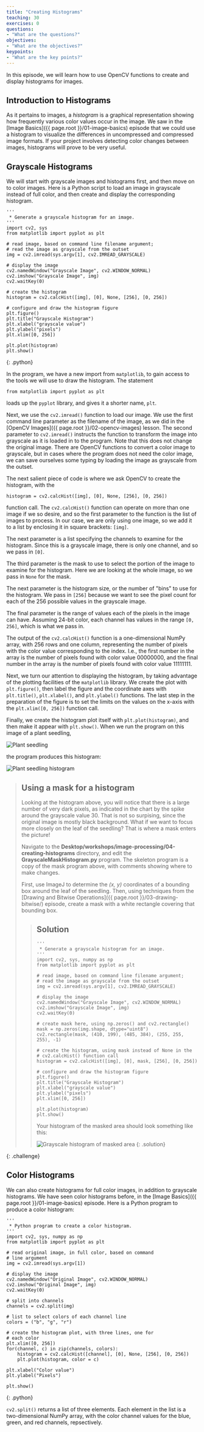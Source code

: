 ```yaml
---
title: "Creating Histograms"
teaching: 30
exercises: 0
questions:
- "What are the questions?"
objectives:
- "What are the objectives?"
keypoints:
- "What are the key points?"
---
```


In this episode, we will learn how to use OpenCV functions to create and 
display histograms for images.

## Introduction to Histograms

As it pertains to images, a *histogram* is a graphical representation showing
how frequently various color values occur in the image. We saw in the 
[Image Basics]({{ page.root }}/01-image-basics) episode that we could use a
histogram to visualize the differences in uncompressed and compressed image 
formats. If your project involves detecting color changes between images, 
histograms will prove to be very useful.

## Grayscale Histograms

We will start with grayscale images and histograms first, and then move on to 
color images. Here is a Python script to load an image in grayscale instead 
of full color, and then create and display the corresponding histogram. 

~~~
'''
 * Generate a grayscale histogram for an image. 
'''
import cv2, sys
from matplotlib import pyplot as plt

# read image, based on command line filename argument;
# read the image as grayscale from the outset
img = cv2.imread(sys.argv[1], cv2.IMREAD_GRAYSCALE)

# display the image
cv2.namedWindow("Grayscale Image", cv2.WINDOW_NORMAL)
cv2.imshow("Grayscale Image", img)
cv2.waitKey(0)

# create the histogram
histogram = cv2.calcHist([img], [0], None, [256], [0, 256])

# configure and draw the histogram figure
plt.figure()
plt.title("Grayscale Histogram")
plt.xlabel("grayscale value")
plt.ylabel("pixels")
plt.xlim([0, 256])

plt.plot(histogram)
plt.show()
~~~
{: .python}

In the program, we have a new import from `matplotlib`, to gain access to the
tools we will use to draw the histogram. The statement

`from matplotlib import pyplot as plt`

loads up the `pyplot` library, and gives it a shorter name, `plt`. 

Next, we use the `cv2.imread()` function to load our image. We use the first 
command line parameter as the filename of the image, as we did in the 
[OpenCV Images]({{ page.root }}/02-opencv-images) lesson. The second parameter
to `cv2.imread()` instructs the function to transform the image into 
grayscale as it is loaded in to the program. Note that this does not change
the original image. There are OpenCV functions to convert a color image to 
grayscale, but in cases where the program does not need the color image, we can
save ourselves some typing by loading the image as grayscale from the outset.

The next salient piece of code is where we ask OpenCV to create the histogram,
with the 

`histogram = cv2.calcHist([img], [0], None, [256], [0, 256])`

function call. The `cv2.calcHist()` function can operate on more than one image
if we so desire, and so the first parameter to the function is the list of 
images to process. In our case, we are only using one image, so we add it to
a list by enclosing it in square brackets: `[img]`.

The next parameter is a list specifying the channels to examine for the 
histogram. Since this is a grayscale image, there is only one channel, and so
we pass in `[0]`. 

The third parameter is the mask to use to select the portion of the image to
examine for the histogram. Here we are looking at the whole image, so we pass
in `None` for the mask.

The next parameter is the histogram size, or the number of "bins" to use for
the histogram. We pass in `[256]` because we want to see the pixel count for
each of the 256 possible values in the grayscale image.

The final parameter is the range of values each of the pixels in the image can
have. Assuming 24-bit color, each channel has values in the range `[0, 256]`,
which is what we pass in. 

The output of the `cv2.calcHist()` function is a one-dimensional NumPy array,
with 256 rows and one column, representing the number of pixels with the color
value corresponding to the index. I.e., the first number in the array is the
number of pixels found with color value 00000000, and the final number in the
array is the number of pixels found with color value 11111111. 

Next, we turn our attention to displaying the histogram, by taking advantage
of the plotting facilities of the `matplotlib` library. We create the plot with
`plt.figure()`, then label the figure and the coordinate axes with 
`plt.title()`, `plt.xlabel()`, and `plt.ylabel()` functions. The last step in
the preparation of the figure is to set the limits on the values on the 
x-axis with the `plt.xlim([0, 256])` function call. 

Finally, we create the histogram plot itself with `plt.plot(histogram)`, and 
then make it appear with `plt.show()`. When we run the program on this image
of a plant seedling,

![Plant seedling](../fig/04-plant-seedling.jpg)

the program produces this histogram:

![Plant seedling histogram](../fig/04-plant-seedling-gs-histogram.png)

> ## Using a mask for a histogram
> 
> Looking at the histogram above, you will notice that there is a large number
> of very dark pixels, as indicated in the chart by the spike around the 
> grayscale value 30. That is not so surpising, since the original image is 
> mostly black background. What if we want to focus more closely on the leaf of
> the seedling? That is where a mask enters the picture!
> 
> Navigate to the **Desktop/workshops/image-processing/04-creating-histograms**
> directory, and edit the **GrayscaleMaskHistogram.py** program. The skeleton
> program is a copy of the mask program above, with comments showing where to
> make changes. 
> 
> First, use ImageJ to determine the *(x, y)* coordinates of a bounding box 
> around the leaf of the seedling. Then, using techniques from the
> [Drawing and Bitwise Operations]({{ page.root }}/03-drawing-bitwise/)
> episode, create a mask with a white rectangle covering that bounding box. 
> 
> > ## Solution
> > ~~~
> > '''
> >  * Generate a grayscale histogram for an image. 
> > '''
> > import cv2, sys, numpy as np
> > from matplotlib import pyplot as plt
> > 
> > # read image, based on command line filename argument;
> > # read the image as grayscale from the outset
> > img = cv2.imread(sys.argv[1], cv2.IMREAD_GRAYSCALE)
> > 
> > # display the image
> > cv2.namedWindow("Grayscale Image", cv2.WINDOW_NORMAL)
> > cv2.imshow("Grayscale Image", img)
> > cv2.waitKey(0)
> > 
> > # create mask here, using np.zeros() and cv2.rectangle()
> > mask = np.zeros(img.shape, dtype="uint8")
> > cv2.rectangle(mask, (410, 199), (485, 384), (255, 255, 255), -1)
> > 
> > # create the histogram, using mask instead of None in the
> > # cv2.calcHist() function call
> > histogram = cv2.calcHist([img], [0], mask, [256], [0, 256])
> > 
> > # configure and draw the histogram figure
> > plt.figure()
> > plt.title("Grayscale Histogram")
> > plt.xlabel("grayscale value")
> > plt.ylabel("pixels")
> > plt.xlim([0, 256])
> > 
> > plt.plot(histogram)
> > plt.show()
> > ~~~
> > 
> > Your histogram of the masked area should look something like this:
> > 
> > ![Grayscale histogram of masked area](../fig/04-plant-seedling-gs-histogram-mask.png)
> {: .solution}
> 
{: .challenge}

## Color Histograms

We can also create histograms for full color images, in addition to grayscale 
histograms. We have seen color histograms before, in the 
[Image Basics]({{ page.root }}/01-image-basics) episode. Here is a Python 
program to produce a color histogram:

~~~
'''
 * Python program to create a color histogram.
'''
import cv2, sys, numpy as np
from matplotlib import pyplot as plt

# read original image, in full color, based on command
# line argument
img = cv2.imread(sys.argv[1])

# display the image 
cv2.namedWindow("Original Image", cv2.WINDOW_NORMAL)
cv2.imshow("Original Image", img)
cv2.waitKey(0)

# split into channels
channels = cv2.split(img)

# list to select colors of each channel line
colors = ("b", "g", "r") 

# create the histogram plot, with three lines, one for
# each color
plt.xlim([0, 256])
for(channel, c) in zip(channels, colors):
	histogram = cv2.calcHist([channel], [0], None, [256], [0, 256])
	plt.plot(histogram, color = c)

plt.xlabel("Color value")
plt.ylabel("Pixels")

plt.show()
~~~
{: .python}

`cv2.split()` returns a list of three elements. Each element in the list is a 
two-dimensional NumPy array, with the color channel values for the blue,
green, and red channels, repsectively. 

